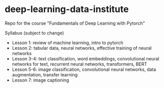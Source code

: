 # deep-learning-data-institute
Repo for the course "Fundamentals of Deep Learning with Pytorch"

Syllabus (subject to change)
* Lesson 1: review of machine learning, intro to pytorch
* Lesson 2: tabular data, neural networks, effective training of neural networks
* Lesson 3-4: text classification, word embeddings, convolutional neural networks for text, recurrent neural networks, transformers, BERT 
* Lesson 5-6: image classification, convolutional neural networks, data augmentation, transfer learning
* Lesson 7: image captioning

